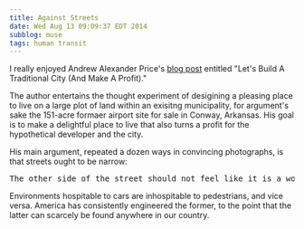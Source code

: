 ```yaml
---
title: Against Streets
date: Wed Aug 13 09:09:37 EDT 2014
subblog: muse
tags: human transit
---
```


I really enjoyed Andrew Alexander Price's [blog post](http://www.andrewalexanderprice.com/blog20130330.php) entitled "Let's Build A Traditional City (And Make A Profit)."

The author entertains the thought experiment of desigining a pleasing place to live on a large plot of land within an exisitng municipality, for argument's sake the 151-acre formaer airport site for sale in Conway, Arkansas. His goal is to make a delightful place to live that also turns a profit for the hypothetical developer and the city.

His main argument, repeated a dozen ways in convincing photographs, is that streets ought to be narrow:

<pre class="prose">
The other side of the street should not feel like it is a world away - it should not be divided by a dangerous highway of heavy machinary. It should feel human-centric - safe, warm, inviting.  We should feel safe walking anywhere on the street. The street should not feel divided into a "left" and "right" side. We should feel like we are on the *entire* street. The secret to building these great warm homely-feeling places is so simple. The secret is to build narrow streets! That is all we have to do. 
</pre>

<!-- MORE -->

Environments hospitable to cars are inhospitable to pedestrians, and vice versa. America has consistently engineered the former, to the point that the latter can scarcely be found anywhere in our country.

